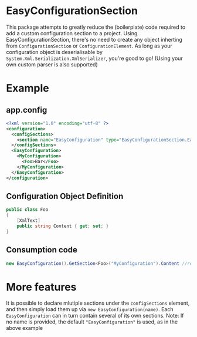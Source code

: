 # EasyConfigurationSection
This package attempts to greatly reduce the (boilerplate) code required to add a custom configuration section to a project.
Using EasyConfigurationSection, there's no need to create any object inherting from `ConfigurationSection` or `ConfigurationElement`. As long as your configuration object is deserialisable by `System.Xml.Serialization.XmlSerializer`, you're good to go! (Using your own custom parser is also supported)

# Example
## app.config
```xml
<?xml version="1.0" encoding="utf-8" ?>
<configuration>
  <configSections>
    <section name="EasyConfiguration" type="EasyConfigurationSection.EasyConfigurationSection, EasyConfigurationSection" />
  </configSections>
  <EasyConfiguration>
    <MyConfiguration>
      <Foo>Bar</Foo>
    </MyConfiguration>
  </EasyConfiguration>
</configuration>
```
## Configuration Object Definition
```cs
public class Foo
{
    [XmlText]
    public string Content { get; set; }
}
```
## Consumption code
```cs
new EasyConfiguration().GetSection<Foo>("MyConfiguration").Content //returns "Bar";
```

# More features
It is possible to declare mlutiple sections under the `configSections` element, and then simply load them up via `new EasyConfiguration(name)`. Each `EasyConfiguration` can in turn contain several of its own sections.
Note: If no name is provided, the default `"EasyConfiguration"` is used, as in the above example

